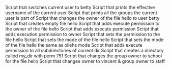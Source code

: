 Script that switches current user to betty
Script that prints the effective username of the current user
Script that prints all the groups the current user is part of
Script that changes the owner of the file hello to user betty
Script that creates empty file hello
Script that adds execute permission to the owner of the file hello
Script that adds execute permission
Script that adds execution permission to owner
Script that sets the permission to the file hello
Script that sets the mode of the file hello
Script that sets the mode of the file hello the same as ollehs mode
Script that adds execute permission to all subdirectories of current dir
Script that creates a directory called my_dir with perm 751
Script that changes the group owner to school for the file hello
Script that changes owner to vincent & group owner to staff
